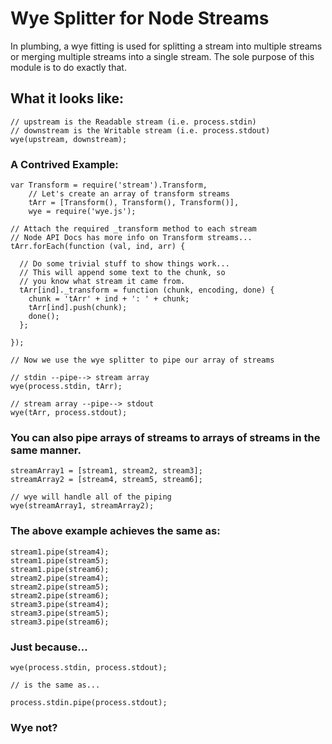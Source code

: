 # Wye Splitter for Node Streams

In plumbing, a wye fitting is used for splitting a stream into multiple streams
or merging multiple streams into a single stream.  The sole purpose of this module
is to do exactly that.

## What it looks like:

```
// upstream is the Readable stream (i.e. process.stdin)
// downstream is the Writable stream (i.e. process.stdout)
wye(upstream, downstream);
```

### A Contrived Example:
```
var Transform = require('stream').Transform,
    // Let's create an array of transform streams
    tArr = [Transform(), Transform(), Transform()],
    wye = require('wye.js');

// Attach the required _transform method to each stream
// Node API Docs has more info on Transform streams...
tArr.forEach(function (val, ind, arr) {

  // Do some trivial stuff to show things work...
  // This will append some text to the chunk, so
  // you know what stream it came from. 
  tArr[ind]._transform = function (chunk, encoding, done) {
    chunk = 'tArr' + ind + ': ' + chunk;
    tArr[ind].push(chunk);
    done();
  };

});

// Now we use the wye splitter to pipe our array of streams

// stdin --pipe--> stream array
wye(process.stdin, tArr);

// stream array --pipe--> stdout
wye(tArr, process.stdout);
```

### You can also pipe arrays of streams to arrays of streams in the same manner.

```
streamArray1 = [stream1, stream2, stream3];
streamArray2 = [stream4, stream5, stream6];

// wye will handle all of the piping
wye(streamArray1, streamArray2);
```

### The above example achieves the same as:
```
stream1.pipe(stream4);
stream1.pipe(stream5);
stream1.pipe(stream6);
stream2.pipe(stream4);
stream2.pipe(stream5);
stream2.pipe(stream6);
stream3.pipe(stream4);
stream3.pipe(stream5);
stream3.pipe(stream6);
```

### Just because...
```
wye(process.stdin, process.stdout);

// is the same as...

process.stdin.pipe(process.stdout);
```

### Wye not?